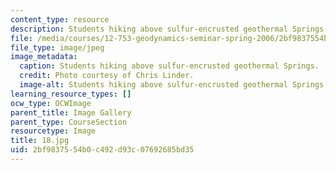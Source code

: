 ```yaml
---
content_type: resource
description: Students hiking above sulfur-encrusted geothermal Springs.
file: /media/courses/12-753-geodynamics-seminar-spring-2006/2bf9837554b0c492d93c07692685bd35_18.jpg
file_type: image/jpeg
image_metadata:
  caption: Students hiking above sulfur-encrusted geothermal Springs.
  credit: Photo courtesy of Chris Linder.
  image-alt: Students hiking above sulfur-encrusted geothermal Springs.
learning_resource_types: []
ocw_type: OCWImage
parent_title: Image Gallery
parent_type: CourseSection
resourcetype: Image
title: 18.jpg
uid: 2bf98375-54b0-c492-d93c-07692685bd35
---
```

